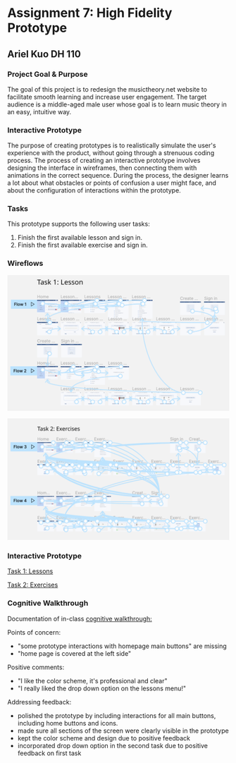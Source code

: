 # Assignment 7: High Fidelity Prototype

## Ariel Kuo DH 110

### Project Goal & Purpose

The goal of this project is to redesign the musictheory.net website to facilitate smooth learning and increase user engagement. The target audience is a middle-aged male user whose goal is to learn music theory in an easy, intuitive way. 

### Interactive Prototype

The purpose of creating prototypes is to realistically simulate the user's experience with the product, without going through a strenuous coding process. The process of creating an interactive prototype involves designing the interface in wireframes, then connecting them with animations in the correct sequence. During the process, the designer learns a lot about what obstacles or points of confusion a user might face, and about the configuration of interactions within the prototype. 

### Tasks

This prototype supports the following user tasks:

1. Finish the first available lesson and sign in. 
2. Finish the first available exercise and sign in. 


### Wireflows 

![homepage](task-1.png) 

![homepage](task-2.png) 

### Interactive Prototype 

[Task 1: Lessons](https://www.figma.com/proto/LBbSvZSTOUSZtRqt5HWdP2/Hifi-Prototype?node-id=1191%3A5563&scaling=scale-down&page-id=1191%3A5562&starting-point-node-id=1191%3A5563&show-proto-sidebar=1)

[Task 2: Exercises](https://www.figma.com/proto/LBbSvZSTOUSZtRqt5HWdP2/Hifi-Prototype?node-id=1191%3A7771&scaling=scale-down&page-id=1191%3A5559&starting-point-node-id=1191%3A7771&show-proto-sidebar=1)

### Cognitive Walkthrough

Documentation of in-class [cognitive walkthrough:](https://docs.google.com/document/d/1SVHo5a6SdAxNWC-FW8HDTuUPUEl6wyw2SSQ-AWyW1_8/edit)

Points of concern:

- "some prototype interactions with homepage main buttons" are missing
- "home page is covered at the left side"

Positive comments:

- "I like the color scheme, it's professional and clear"
- "I really liked the drop down option on the lessons menu!"

Addressing feedback:
- polished the prototype by including interactions for all main buttons, including home buttons and icons.
- made sure all sections of the screen were clearly visible in the prototype
- kept the color scheme and design due to positive feedback
- incorporated drop down option in the second task due to positive feedback on first task





